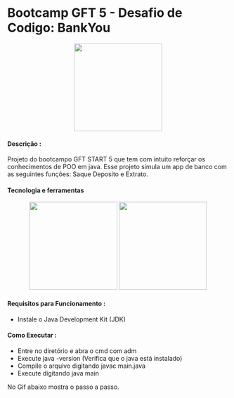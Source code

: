 # Bootcamp GFT 5 - Desafio de Codigo: BankYou

<div align = "center"> 
   <img  width = "200px" src="https://hermes.digitalinnovation.one/tracks/6e1f59b9-2207-40b8-8cd4-feef0e668832.png" />
</div>

#### Descrição :
Projeto do  bootcampo GFT START 5 que tem com intuito reforçar os conhecimentos de POO em java. Esse projeto simula um app de banco com as seguintes funções: Saque
Deposito e Extrato.

#### Tecnologia e ferramentas

<div align = "center"> 
   <img  width = "200px" src="https://cdn.jsdelivr.net/gh/devicons/devicon/icons/java/java-original-wordmark.svg" />
   <img  width = "200px" src="https://www.eclipse.org/downloads/assets/public/images/logo-eclipse.png" />
</div>



#### Requisitos para Funcionamento :

* Instale o Java Development Kit (JDK)


#### Como Executar :

* Entre no diretório e abra o cmd com adm
* Execute java -version (Verifica que o java está instalado)
* Compile o arquivo digitando javac main.java
* Execute digitando java main

No Gif abaixo mostra o passo a passo. 
